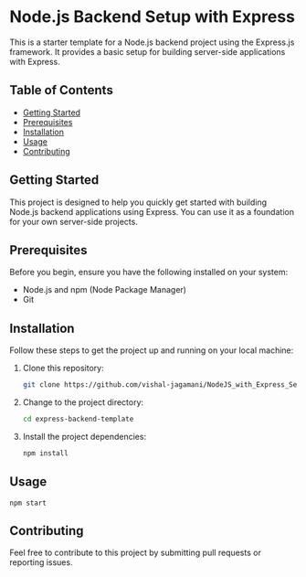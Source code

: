 # Node.js Backend Setup with Express

This is a starter template for a Node.js backend project using the Express.js framework. It provides a basic setup for building server-side applications with Express.

## Table of Contents

-   [Getting Started](#getting-started)
-   [Prerequisites](#prerequisites)
-   [Installation](#installation)
-   [Usage](#usage)
-   [Contributing](#contributing)

## Getting Started

This project is designed to help you quickly get started with building Node.js backend applications using Express. You can use it as a foundation for your own server-side projects.

## Prerequisites

Before you begin, ensure you have the following installed on your system:

-   Node.js and npm (Node Package Manager)
-   Git

## Installation

Follow these steps to get the project up and running on your local machine:

1. Clone this repository:
    ```bash
    git clone https://github.com/vishal-jagamani/NodeJS_with_Express_Setup.git
    ```
2. Change to the project directory:

    ```bash
    cd express-backend-template
    ```

3. Install the project dependencies:

    ```bash
    npm install
    ```

## Usage

    npm start

## Contributing

Feel free to contribute to this project by submitting pull requests or reporting issues.
